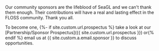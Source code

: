 Our community sponsors are the lifeblood of SeaGL and we can't thank them enough. Their contributions will have a real and lasting effect in the FLOSS community. Thank you all.

To become one,
{%- if site.custom.url.prospectus %} take a look at our [Partnership/Sponsor Prospectus]({{ site.custom.url.prospectus }}) or{% endif %}
email us at {{ site.custom.a.email.sponsor }} to discuss opportunities.
